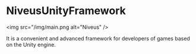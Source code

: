 # NiveusUnityFramework
<img src="/img/main.png alt="Niveus" />

It is a convenient and advanced framework for developers of games based on the Unity engine.